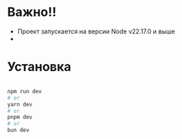 # Важно!!

- Проект запускается на версии Node v22.17.0 и выше
- 
# Установка
```bash

npm run dev
# or
yarn dev
# or
pnpm dev
# or
bun dev
```